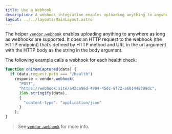 ```yaml
---
title: Use a Webhook
description: A webhook integration enables uploading anything to anywhere as long as webhooks are supported.
layout: ../../layouts/MainLayout.astro
---
```


The helper [`vendor.webhook`](/en/automation_helpers#vendorwebhookmethod-string-url-string-body-string) enables uploading anything to anywhere as long as webhooks are supported. It does an HTTP request to the webhook (the HTTP endpoint) that’s defined by HTTP method and URL in the url argument with the HTTP body as the string in the body argument.

The following example calls a webhook for each health check:

```js
function onItemCaptured(data) {
  if (data.request.path === "/health")
    response = vendor.webhook(
      "POST",
      "https://webhook.site/a42ca96d-4984-45dc-8f72-a601448399dc",
      JSON.stringify(data),
      {
        "content-type": "application/json"
      }
    );
}
```

> See [`vendor.webhook`](/en/automation_helpers#vendorwebhookmethod-string-url-string-body-string) for more info.
